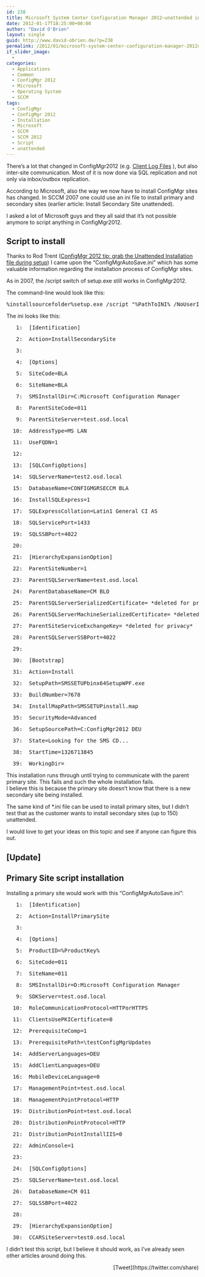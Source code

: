 ```yaml
---
id: 238
title: Microsoft System Center Configuration Manager 2012–unattended installation of Sites
date: 2012-01-17T18:25:00+00:00
author: "David O'Brien"
layout: single
guid: http://www.david-obrien.de/?p=238
permalink: /2012/01/microsoft-system-center-configuration-manager-2012unattended-installation-of-sites/
if_slider_image:
  - 
categories:
  - Applications
  - Common
  - ConfigMgr 2012
  - Microsoft
  - Operating System
  - SCCM
tags:
  - ConfigMgr
  - ConfigMgr 2012
  - Installation
  - Microsoft
  - SCCM
  - SCCM 2012
  - Script
  - unattended
---
```

There’s a lot that changed in ConfigMgr2012 (e.g. [Client Log Files](http://www.david-obrien.de/?p=176) ), but also inter-site communication. Most of it is now done via SQL replication and not only via inbox/outbox replication.

According to Microsoft, also the way we now have to install ConfigMgr sites has changed. In SCCM 2007 one could use an ini file to install primary and secondary sites (earlier article: Install Secondary Site unattended).

I asked a lot of Microsoft guys and they all said that it’s not possible anymore to script anything in ConfigMgr2012.

## Script to install

Thanks to Rod Trent ([ConfigMgr 2012 tip: grab the Unattended Installation file during setup](http://myitforum.com/myitforumwp/2012/01/13/configmgr-2012-tip-grab-the-unattended-installation-file-during-setup)) I came upon the “ConfigMgrAutoSave.ini” which has some valuable information regarding the installation process of ConfigMgr sites.

As in 2007, the /script switch of setup.exe still works in ConfigMgr2012. 

The command-line would look like this:

<pre class="csharpcode">%installsourcefolder%setup.exe /script "%PathToINI% /NoUserInput</pre></p> 

The ini looks like this:

<div class="csharpcode">
  <pre><span class="lnum">   1:  </span>[Identification]</pre>
  
  <pre><span class="lnum">   2:  </span>Action=InstallSecondarySite</pre>
  
  <pre><span class="lnum">   3:  </span>&nbsp;</pre>
  
  <pre><span class="lnum">   4:  </span>[Options]</pre>
  
  <pre><span class="lnum">   5:  </span>SiteCode=BLA</pre>
  
  <pre><span class="lnum">   6:  </span>SiteName=BLA</pre>
  
  <pre><span class="lnum">   7:  </span>SMSInstallDir=C:Microsoft Configuration Manager</pre>
  
  <pre><span class="lnum">   8:  </span>ParentSiteCode=011</pre>
  
  <pre><span class="lnum">   9:  </span>ParentSiteServer=test.osd.local</pre>
  
  <pre><span class="lnum">  10:  </span>AddressType=MS_LAN</pre>
  
  <pre><span class="lnum">  11:  </span>UseFQDN=1</pre>
  
  <pre><span class="lnum">  12:  </span>&nbsp;</pre>
  
  <pre><span class="lnum">  13:  </span>[SQLConfigOptions]</pre>
  
  <pre><span class="lnum">  14:  </span>SQLServerName=test2.osd.local</pre>
  
  <pre><span class="lnum">  15:  </span>DatabaseName=CONFIGMGRSECCM_BLA</pre>
  
  <pre><span class="lnum">  16:  </span>InstallSQLExpress=1</pre>
  
  <pre><span class="lnum">  17:  </span>SQLExpressCollation=Latin1_General_CI_AS</pre>
  
  <pre><span class="lnum">  18:  </span>SQLServicePort=1433</pre>
  
  <pre><span class="lnum">  19:  </span>SQLSSBPort=4022</pre>
  
  <pre><span class="lnum">  20:  </span>&nbsp;</pre>
  
  <pre><span class="lnum">  21:  </span>[HierarchyExpansionOption]</pre>
  
  <pre><span class="lnum">  22:  </span>ParentSiteNumber=1</pre>
  
  <pre><span class="lnum">  23:  </span>ParentSQLServerName=test.osd.local</pre>
  
  <pre><span class="lnum">  24:  </span>ParentDatabaseName=CM_BLO</pre>
  
  <pre><span class="lnum">  25:  </span>ParentSQLServerSerializedCertificate= *deleted for privacy*</pre>
  
  <pre><span class="lnum">  26:  </span>ParentSQLServerMachineSerializedCertificate= *deleted for privacy*</pre>
  
  <pre><span class="lnum">  27:  </span>ParentSiteServiceExchangeKey= *deleted for privacy*</pre>
  
  <pre><span class="lnum">  28:  </span>ParentSQLServerSSBPort=4022</pre>
  
  <pre><span class="lnum">  29:  </span>&nbsp;</pre>
  
  <pre><span class="lnum">  30:  </span>[Bootstrap]</pre>
  
  <pre><span class="lnum">  31:  </span>Action=Install</pre>
  
  <pre><span class="lnum">  32:  </span>SetupPath=SMSSETUPbinx64SetupWPF.exe</pre>
  
  <pre><span class="lnum">  33:  </span>BuildNumber=7678</pre>
  
  <pre><span class="lnum">  34:  </span>InstallMapPath=SMSSETUPinstall.map</pre>
  
  <pre><span class="lnum">  35:  </span>SecurityMode=Advanced</pre>
  
  <pre><span class="lnum">  36:  </span>SetupSourcePath=C:ConfigMgr2012_DEU</pre>
  
  <pre><span class="lnum">  37:  </span>State=Looking <span class="kwrd">for</span> the SMS CD...</pre>
  
  <pre><span class="lnum">  38:  </span>StartTime=1326713845</pre>
  
  <pre><span class="lnum">  39:  </span>WorkingDir=</pre>
</div>

This installation runs through until trying to communicate with the parent primary site. This fails and such the whole installation fails.   
I believe this is because the primary site doesn’t know that there is a new secondary site being installed.

The same kind of *.ini file can be used to install primary sites, but I didn’t test that as the customer wants to install secondary sites (up to 150) unattended.

I would love to get your ideas on this topic and see if anyone can figure this out.

## [Update] 

## Primary Site script installation

Installing a primary site would work with this “ConfigMgrAutoSave.ini”:

<div class="csharpcode">
  <pre><span class="lnum">   1:  </span>[Identification]</pre>
  
  <pre><span class="lnum">   2:  </span>Action=InstallPrimarySite</pre>
  
  <pre><span class="lnum">   3:  </span>&nbsp;</pre>
  
  <pre><span class="lnum">   4:  </span>[Options]</pre>
  
  <pre><span class="lnum">   5:  </span>ProductID=%ProductKey%</pre>
  
  <pre><span class="lnum">   6:  </span>SiteCode=011</pre>
  
  <pre><span class="lnum">   7:  </span>SiteName=011</pre>
  
  <pre><span class="lnum">   8:  </span>SMSInstallDir=D:Microsoft Configuration Manager</pre>
  
  <pre><span class="lnum">   9:  </span>SDKServer=test.osd.local</pre>
  
  <pre><span class="lnum">  10:  </span>RoleCommunicationProtocol=HTTPorHTTPS</pre>
  
  <pre><span class="lnum">  11:  </span>ClientsUsePKICertificate=0</pre>
  
  <pre><span class="lnum">  12:  </span>PrerequisiteComp=1</pre>
  
  <pre><span class="lnum">  13:  </span>PrerequisitePath=\testConfigMgrUpdates</pre>
  
  <pre><span class="lnum">  14:  </span>AddServerLanguages=DEU</pre>
  
  <pre><span class="lnum">  15:  </span>AddClientLanguages=DEU</pre>
  
  <pre><span class="lnum">  16:  </span>MobileDeviceLanguage=0</pre>
  
  <pre><span class="lnum">  17:  </span>ManagementPoint=test.osd.local</pre>
  
  <pre><span class="lnum">  18:  </span>ManagementPointProtocol=HTTP</pre>
  
  <pre><span class="lnum">  19:  </span>DistributionPoint=test.osd.local</pre>
  
  <pre><span class="lnum">  20:  </span>DistributionPointProtocol=HTTP</pre>
  
  <pre><span class="lnum">  21:  </span>DistributionPointInstallIIS=0</pre>
  
  <pre><span class="lnum">  22:  </span>AdminConsole=1</pre>
  
  <pre><span class="lnum">  23:  </span>&nbsp;</pre>
  
  <pre><span class="lnum">  24:  </span>[SQLConfigOptions]</pre>
  
  <pre><span class="lnum">  25:  </span>SQLServerName=test.osd.local</pre>
  
  <pre><span class="lnum">  26:  </span>DatabaseName=CM_011</pre>
  
  <pre><span class="lnum">  27:  </span>SQLSSBPort=4022</pre>
  
  <pre><span class="lnum">  28:  </span>&nbsp;</pre>
  
  <pre><span class="lnum">  29:  </span>[HierarchyExpansionOption]</pre>
  
  <pre><span class="lnum">  30:  </span>CCARSiteServer=test0.osd.local</pre>
</div>

I didn’t test this script, but I believe it should work, as I’ve already seen other articles around doing this. 

<div style="float: right; margin-left: 10px;">
  [Tweet](https://twitter.com/share)
</div>

